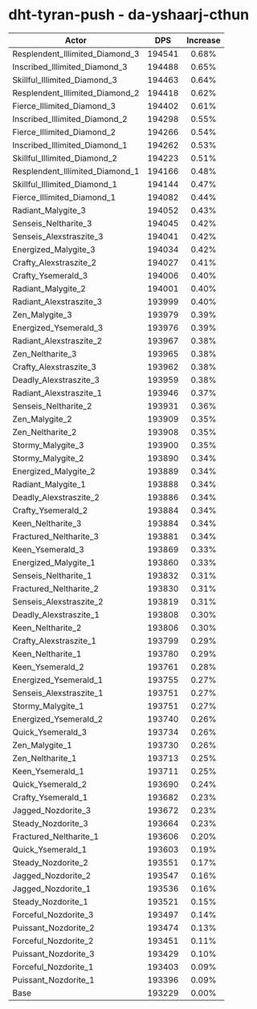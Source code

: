 # dht-tyran-push - da-yshaarj-cthun
| Actor | DPS | Increase |
|---|:---:|:---:|
|Resplendent_Illimited_Diamond_3|194541|0.68%|
|Inscribed_Illimited_Diamond_3|194488|0.65%|
|Skillful_Illimited_Diamond_3|194463|0.64%|
|Resplendent_Illimited_Diamond_2|194418|0.62%|
|Fierce_Illimited_Diamond_3|194402|0.61%|
|Inscribed_Illimited_Diamond_2|194298|0.55%|
|Fierce_Illimited_Diamond_2|194266|0.54%|
|Inscribed_Illimited_Diamond_1|194262|0.53%|
|Skillful_Illimited_Diamond_2|194223|0.51%|
|Resplendent_Illimited_Diamond_1|194166|0.48%|
|Skillful_Illimited_Diamond_1|194144|0.47%|
|Fierce_Illimited_Diamond_1|194082|0.44%|
|Radiant_Malygite_3|194052|0.43%|
|Senseis_Neltharite_3|194045|0.42%|
|Senseis_Alexstraszite_3|194041|0.42%|
|Energized_Malygite_3|194034|0.42%|
|Crafty_Alexstraszite_2|194027|0.41%|
|Crafty_Ysemerald_3|194006|0.40%|
|Radiant_Malygite_2|194001|0.40%|
|Radiant_Alexstraszite_3|193999|0.40%|
|Zen_Malygite_3|193979|0.39%|
|Energized_Ysemerald_3|193976|0.39%|
|Radiant_Alexstraszite_2|193967|0.38%|
|Zen_Neltharite_3|193965|0.38%|
|Crafty_Alexstraszite_3|193962|0.38%|
|Deadly_Alexstraszite_3|193959|0.38%|
|Radiant_Alexstraszite_1|193946|0.37%|
|Senseis_Neltharite_2|193931|0.36%|
|Zen_Malygite_2|193909|0.35%|
|Zen_Neltharite_2|193908|0.35%|
|Stormy_Malygite_3|193900|0.35%|
|Stormy_Malygite_2|193890|0.34%|
|Energized_Malygite_2|193889|0.34%|
|Radiant_Malygite_1|193888|0.34%|
|Deadly_Alexstraszite_2|193886|0.34%|
|Crafty_Ysemerald_2|193884|0.34%|
|Keen_Neltharite_3|193884|0.34%|
|Fractured_Neltharite_3|193881|0.34%|
|Keen_Ysemerald_3|193869|0.33%|
|Energized_Malygite_1|193860|0.33%|
|Senseis_Neltharite_1|193832|0.31%|
|Fractured_Neltharite_2|193830|0.31%|
|Senseis_Alexstraszite_2|193819|0.31%|
|Deadly_Alexstraszite_1|193808|0.30%|
|Keen_Neltharite_2|193806|0.30%|
|Crafty_Alexstraszite_1|193799|0.29%|
|Keen_Neltharite_1|193780|0.29%|
|Keen_Ysemerald_2|193761|0.28%|
|Energized_Ysemerald_1|193755|0.27%|
|Senseis_Alexstraszite_1|193751|0.27%|
|Stormy_Malygite_1|193751|0.27%|
|Energized_Ysemerald_2|193740|0.26%|
|Quick_Ysemerald_3|193734|0.26%|
|Zen_Malygite_1|193730|0.26%|
|Zen_Neltharite_1|193713|0.25%|
|Keen_Ysemerald_1|193711|0.25%|
|Quick_Ysemerald_2|193690|0.24%|
|Crafty_Ysemerald_1|193682|0.23%|
|Jagged_Nozdorite_3|193672|0.23%|
|Steady_Nozdorite_3|193664|0.23%|
|Fractured_Neltharite_1|193606|0.20%|
|Quick_Ysemerald_1|193603|0.19%|
|Steady_Nozdorite_2|193551|0.17%|
|Jagged_Nozdorite_2|193547|0.16%|
|Jagged_Nozdorite_1|193536|0.16%|
|Steady_Nozdorite_1|193521|0.15%|
|Forceful_Nozdorite_3|193497|0.14%|
|Puissant_Nozdorite_2|193474|0.13%|
|Forceful_Nozdorite_2|193451|0.11%|
|Puissant_Nozdorite_3|193429|0.10%|
|Forceful_Nozdorite_1|193403|0.09%|
|Puissant_Nozdorite_1|193396|0.09%|
|Base|193229|0.00%|
